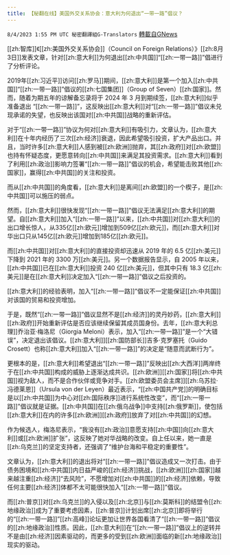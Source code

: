 ```yaml
---
title: 【秘翻在线】美国外交关系协会：意大利为何退出“一带一路”倡议？
---
```

`8/4/2023 1:55 PM UTC 秘密翻譯組G-Translators` [轉載自GNews](https://gnews.org/articles/1524476)

[[zh:智库]]《[[zh:美国外交关系协会]]（Council on Foreign Relations）》[[zh:8月3日]]发表文章，针对[[zh:意大利]]为何退出[[zh:中共国]]“[[zh:一带一路]]”倡进行了分析评论。

2019年[[zh:习近平]]访问[[zh:罗马]]期间，[[zh:意大利]]是第一个加入[[zh:中共国]]“[[zh:一带一路]]”倡议的[[zh:七国集团]]（Group of Seven）[[zh:国家]]。然而，随着为期五年的谅解备忘录将于 2024 年 3 月到期续签，[[zh:意大利]]似乎准备退出 “[[zh:一带一路]]”，这反映出[[zh:意大利]]对“[[zh:一带一路]]”倡议未兑现承诺的失望，也反映出该国对[[zh:中共国]]战略的重新评估。

对于“[[zh:一带一路]]”协议为何对[[zh:意大利]]有吸引力，文章认为，[[zh:意大利]]在十年内经历了三次[[zh:经济]]衰退，因此希望吸引投资，扩大产品出口。并且，当时许多[[zh:意大利]]人感到被[[zh:欧洲]]抛弃，其[[zh:政府]]对[[zh:欧盟]]也持有怀疑态度，更愿意转向[[zh:中共国]]来满足其投资需求。[[zh:意大利]]看到了利用[[zh:政治]]影响力签署“[[zh:一带一路]]”倡议的机会，希望能击败其他[[zh:国家]]，赢得[[zh:中共国]]的关注和投资。

而从[[zh:中共国]]的角度看，[[zh:意大利]]是离间[[zh:欧盟]]的一个楔子，是[[zh:中共国]]可以施压的弱点。

然而，[[zh:意大利]]很快发现“[[zh:一带一路]]”倡议无法满足[[zh:意大利]]的期望。自[[zh:意大利]]加入“[[zh:一带一路]]”以来，[[zh:中共国]]对[[zh:意大利]]的出口增长惊人，从335亿[[zh:欧元]]增加到509亿[[zh:欧元]]，而[[zh:意大利]]对华出口只从145亿[[zh:欧元]]增加到185亿[[zh:欧元]]。

而[[zh:中共国]]对[[zh:意大利]]的直接投资却迅速从 2019 年的 6.5 亿[[zh:美元]]下降到 2021 年的 3300 万[[zh:美元]]。另一个数据报告显示，自 2005 年以来，[[zh:中共国]]已在[[zh:意大利]]投资 240 亿[[zh:美元]]，但其中只有 18.3 亿[[zh:美元]]是在[[zh:意大利]]决定加入“[[zh:一带一路]]”倡议之后投资的。

[[zh:意大利]]的经验表明，加入“[[zh:一带一路]]”倡议不一定能保证[[zh:中共国]]对该国的贸易和投资增加。

于是，既然“[[zh:一带一路]]”倡议显然不是[[zh:经济]]的灵丹妙药，[[zh:意大利]][[zh:政府]]开始重新评估是否应该继续保留其成员国身份。去年，[[zh:意大利总理]]乔治亚·梅洛尼（Giorgia Meloni）表示，加入“[[zh:一带一路]]”是一个“大错误”，决定退出该倡议。[[zh:意大利]][[zh:国防部长]]吉多·克罗塞托（Guido Crosett）也称[[zh:意大利]]加入“[[zh:一带一路]]”的决定是“随意而武断行为”。

更根本的是，[[zh:意大利]]希望退出“[[zh:一带一路]]”反映出[[zh:大西洋]]两岸终于在[[zh:中共国]]构成的威胁上逐渐达成共识。[[zh:欧洲]][[zh:国家]]将[[zh:中共国]]视为敌人，而不是合作伙伴或竞争对手。[[zh:欧盟委员会主席]][[zh:乌苏拉·冯德莱恩]]（Ursula von der Leyen）最近表示，“[[zh:中国共产党]]的明确目标是以[[zh:中共国]]为中心对[[zh:国际秩序]]进行系统性改变”，而“[[zh:一带一路]]”倡议就是证据。[[zh:中共国]]在[[zh:俄乌战争]]中支持[[zh:俄罗斯]]，使包括[[zh:意大利]]在内的许多[[zh:欧洲]][[zh:政府]]放弃了对[[zh:中共国]]的幻想。

作为候选人，梅洛尼表示，“我没有[[zh:政治]]意愿支持[[zh:中国]]向[[zh:意大利]]或[[zh:欧洲]]扩张”，这反映了她对华战略的改变。自上任以来，她一直是[[zh:乌克兰]]的坚定支持者，还强调了“维护台海和平稳定的重要性”。

文章认为，[[zh:意大利]]的退出将对“[[zh:一带一路]]”倡议造成又一次打击。由于债务困境和[[zh:中共国]]内日益严峻的[[zh:经济]]挑战，[[zh:欧洲]][[zh:国家]]越来越注重[[zh:经济]]“去风险”，不愿增加对[[zh:中共国]]的[[zh:经济]]依赖，导致任何主要[[zh:经济]]体都不太可能很快加入“[[zh:一带一路]]”倡议。

而[[zh:普京]]对[[zh:乌克兰]]的入侵以及[[zh:北京]]与[[zh:莫斯科]]的结盟令[[zh:地缘政治]]成为了重要考虑因素，[[zh:普京]]计划出席[[zh:北京]]即将举行的“[[zh:一带一路]]”[[zh:高峰]]论坛更加让世界各国看清了“[[zh:一带一路]]”倡议的[[zh:地缘政治]]性质。因此，[[zh:意大利]]在“[[zh:一带一路]]”倡议上的逆转并不是由[[zh:经济]]因素驱动的，而更多的受到[[zh:欧洲]]面临的新[[zh:地缘政治]]现实的驱动。
